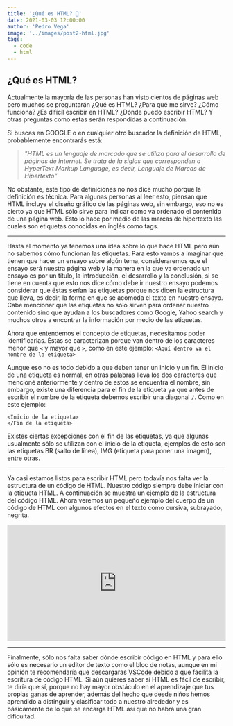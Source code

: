 ```yaml
---
title: '¿Qué es HTML? 🤔'
date: 2021-03-03 12:00:00
author: 'Pedro Vega'
image: '../images/post2-html.jpg'
tags:
  - code
  - html
---
```


## ¿Qué es HTML?

Actualmente la mayoría de las personas han visto cientos de páginas web pero muchos se preguntarán ¿Qué es HTML? ¿Para qué me sirve? ¿Cómo funciona? ¿Es difícil escribir en HTML? ¿Dónde puedo escribir HTML? Y otras preguntas como estas serán respondidas a continuación.

Si buscas en GOOGLE o en cualquier otro buscador la definición de HTML, probablemente encontrarás está:

> _"HTML es un lenguaje de marcado que se utiliza para el desarrollo de páginas de Internet. Se trata de la siglas que corresponden a HyperText Markup Language, es decir, Lenguaje de Marcas de Hipertexto"_

No obstante, este tipo de definiciones no nos dice mucho porque la definición es técnica. Para algunas personas al leer esto, piensan que HTML incluye el diseño gráfico de las páginas web, sin embargo, eso no es cierto ya que HTML sólo sirve para indicar como va ordenado el contenido de una página web. Esto lo hace por medio de las marcas de hipertexto las cuales son etiquetas conocidas en inglés como tags.

---

Hasta el momento ya tenemos una idea sobre lo que hace HTML pero aún no sabemos cómo funcionan las etiquetas. Para esto vamos a imaginar que tienen que hacer un ensayo sobre algún tema, consideraremos que el ensayo será nuestra página web y la manera en la que va ordenado un ensayo es por un título, la introducción, el desarrollo y la conclusión, si se tiene en cuenta que esto nos dice cómo debe ir nuestro ensayo podemos considerar que éstas serían las etiquetas porque nos dicen la estructura que lleva, es decir, la forma en que se acomoda el texto en nuestro ensayo. Cabe mencionar que las etiquetas no sólo sirven para ordenar nuestro contenido sino que ayudan a los buscadores como Google, Yahoo search y muchos otros a encontrar la información por medio de las etiquetas.

Ahora que entendemos el concepto de etiquetas, necesitamos poder identificarlas. Éstas se caracterizan porque van dentro de los caracteres menor que `<` y mayor que `>`, como en este ejemplo: `<Aquí dentro va el nombre de la etiqueta>`

Aunque eso no es todo debido a que deben tener un inicio y un fin. El inicio de una etiqueta es normal, en otras palabras lleva los dos caracteres que mencioné anteriormente y dentro de estos se encuentra el nombre, sin embargo, existe una diferencia para el fin de la etiqueta ya que antes de escribir el nombre de la etiqueta debemos escribir una diagonal `/`. Como en este ejemplo:

```
<Inicio de la etiqueta>
</Fin de la etiqueta>
```

Existes ciertas excepciones con el fin de las etiquetas, ya que algunas usualmente sólo se utilizan con el inicio de la etiqueta, ejemplos de esto son las etiquetas BR (salto de línea), IMG (etiqueta para poner una imagen), entre otras.

---

Ya casi estamos listos para escribir HTML pero todavía nos falta ver la estructura de un código de HTML. Nuestro código siempre debe iniciar con la etiqueta HTML. A continuación se muestra un ejemplo de la estructura del código HTML. Ahora veremos un pequeño ejemplo del cuerpo de un código de HTML con algunos efectos en el texto como cursiva, subrayado, negrita.

<iframe allowfullscreen="true" allowpaymentrequest="true" allowtransparency="true" class="cp_embed_iframe " frameborder="0" height="268" width="100%" name="cp_embed_1" scrolling="no" src="https://codepen.io/Haross/embed/VLNdwm?height=268&amp;theme-id=0&amp;slug-hash=VLNdwm&amp;default-tab=result&amp;user=Haross&amp;name=cp_embed_1" style="width: 100%; overflow:hidden; display:block;" title="CodePen Embed" loading="lazy" id="cp_embed_VLNdwm"></iframe>

---

Finalmente, sólo nos falta saber dónde escribir código en HTML y para ello sólo es necesario un editor de texto como el bloc de notas, aunque en mi opinión te recomendaría que descargaras <a href="https://code.visualstudio.com/download" target="_blank" >VSCode</a> debido a que facilita la escritura de código HTML. Si aún quieres saber si HTML es fácil de escribir, te diría que sí, porque no hay mayor obstáculo en el aprendizaje que tus propias ganas de aprender, además del hecho que desde niños hemos aprendido a distinguir y clasificar todo a nuestro alrededor y es básicamente de lo que se encarga HTML así que no habrá una gran dificultad.
